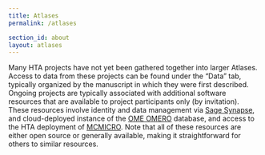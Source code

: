 ```yaml
---
title: Atlases
permalink: /atlases

section_id: about
layout: atlases
---
```

Many HTA projects have not yet been gathered together into larger Atlases. Access to data from these projects can be found under the “Data” tab, typically organized by the manuscript in which they were first described. Ongoing projects are typically associated with additional software resources that are available to project participants only (by invitation). These resources involve identity and data management via [Sage Synapse](https://www.synapse.org/), and cloud-deployed instance of the [OME OMERO](https://www.openmicroscopy.org/) database, and access to the HTA deployment of [MCMICRO](https://mcmicro.org/). Note that all of these resources are either open source or generally available, making it straightforward for others to similar resources.
